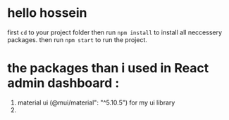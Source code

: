 # hello hossein

first `cd` to your project folder then run `npm install` to install all neccessery packages. then run `npm start` to run the project.

# the packages than i used in React admin dashboard :

1. material ui (@mui/material": "^5.10.5") for my ui library
2. 
